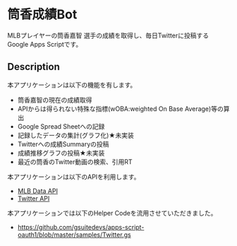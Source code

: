 筒香成績Bot
====

MLBプレイヤーの筒香嘉智 選手の成績を取得し、毎日Twitterに投稿するGoogle Apps Scriptです。

## Description

本アプリケーションは以下の機能を有します。
* 筒香嘉智の現在の成績取得
* APIからは得られない特殊な指標(wOBA:weighted On Base Average)等の算出
* Google Spread Sheetへの記録
* 記録したデータの集計(グラフ化)★未実装
* Twitterへの成績Summaryの投稿
* 成績推移グラフの投稿★未実装
* 最近の筒香のTwitter動画の検索、引用RT

本アプリケーションは以下のAPIを利用します。
* [MLB Data API](https://appac.github.io/mlb-data-api-docs/)
* [Twitter API](https://developer.twitter.com/ja/docs/ads/general/api-reference)

本アプリケーションでは以下のHelper Codeを流用させていただきました。
* https://github.com/gsuitedevs/apps-script-oauth1/blob/master/samples/Twitter.gs
